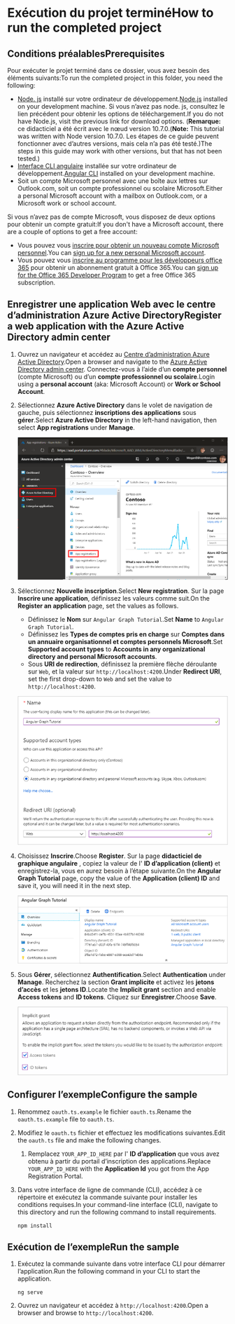 # <a name="how-to-run-the-completed-project"></a><span data-ttu-id="bae0e-101">Exécution du projet terminé</span><span class="sxs-lookup"><span data-stu-id="bae0e-101">How to run the completed project</span></span>

## <a name="prerequisites"></a><span data-ttu-id="bae0e-102">Conditions préalables</span><span class="sxs-lookup"><span data-stu-id="bae0e-102">Prerequisites</span></span>

<span data-ttu-id="bae0e-103">Pour exécuter le projet terminé dans ce dossier, vous avez besoin des éléments suivants:</span><span class="sxs-lookup"><span data-stu-id="bae0e-103">To run the completed project in this folder, you need the following:</span></span>

- <span data-ttu-id="bae0e-104">[Node. js](https://nodejs.org) installé sur votre ordinateur de développement.</span><span class="sxs-lookup"><span data-stu-id="bae0e-104">[Node.js](https://nodejs.org) installed on your development machine.</span></span> <span data-ttu-id="bae0e-105">Si vous n’avez pas node. js, consultez le lien précédent pour obtenir les options de téléchargement.</span><span class="sxs-lookup"><span data-stu-id="bae0e-105">If you do not have Node.js, visit the previous link for download options.</span></span> <span data-ttu-id="bae0e-106">(**Remarque:** ce didacticiel a été écrit avec le nœud version 10.7.0.</span><span class="sxs-lookup"><span data-stu-id="bae0e-106">(**Note:** This tutorial was written with Node version 10.7.0.</span></span> <span data-ttu-id="bae0e-107">Les étapes de ce guide peuvent fonctionner avec d’autres versions, mais cela n’a pas été testé.)</span><span class="sxs-lookup"><span data-stu-id="bae0e-107">The steps in this guide may work with other versions, but that has not been tested.)</span></span>
- <span data-ttu-id="bae0e-108">[Interface CLI angulaire](https://cli.angular.io/) installée sur votre ordinateur de développement.</span><span class="sxs-lookup"><span data-stu-id="bae0e-108">[Angular CLI](https://cli.angular.io/) installed on your development machine.</span></span>
- <span data-ttu-id="bae0e-109">Soit un compte Microsoft personnel avec une boîte aux lettres sur Outlook.com, soit un compte professionnel ou scolaire Microsoft.</span><span class="sxs-lookup"><span data-stu-id="bae0e-109">Either a personal Microsoft account with a mailbox on Outlook.com, or a Microsoft work or school account.</span></span>

<span data-ttu-id="bae0e-110">Si vous n’avez pas de compte Microsoft, vous disposez de deux options pour obtenir un compte gratuit:</span><span class="sxs-lookup"><span data-stu-id="bae0e-110">If you don't have a Microsoft account, there are a couple of options to get a free account:</span></span>

- <span data-ttu-id="bae0e-111">Vous pouvez vous [inscrire pour obtenir un nouveau compte Microsoft personnel](https://signup.live.com/signup?wa=wsignin1.0&rpsnv=12&ct=1454618383&rver=6.4.6456.0&wp=MBI_SSL_SHARED&wreply=https://mail.live.com/default.aspx&id=64855&cbcxt=mai&bk=1454618383&uiflavor=web&uaid=b213a65b4fdc484382b6622b3ecaa547&mkt=E-US&lc=1033&lic=1).</span><span class="sxs-lookup"><span data-stu-id="bae0e-111">You can [sign up for a new personal Microsoft account](https://signup.live.com/signup?wa=wsignin1.0&rpsnv=12&ct=1454618383&rver=6.4.6456.0&wp=MBI_SSL_SHARED&wreply=https://mail.live.com/default.aspx&id=64855&cbcxt=mai&bk=1454618383&uiflavor=web&uaid=b213a65b4fdc484382b6622b3ecaa547&mkt=E-US&lc=1033&lic=1).</span></span>
- <span data-ttu-id="bae0e-112">Vous pouvez vous [inscrire au programme pour les développeurs office 365](https://developer.microsoft.com/office/dev-program) pour obtenir un abonnement gratuit à Office 365.</span><span class="sxs-lookup"><span data-stu-id="bae0e-112">You can [sign up for the Office 365 Developer Program](https://developer.microsoft.com/office/dev-program) to get a free Office 365 subscription.</span></span>

## <a name="register-a-web-application-with-the-azure-active-directory-admin-center"></a><span data-ttu-id="bae0e-113">Enregistrer une application Web avec le centre d’administration Azure Active Directory</span><span class="sxs-lookup"><span data-stu-id="bae0e-113">Register a web application with the Azure Active Directory admin center</span></span>

1. <span data-ttu-id="bae0e-114">Ouvrez un navigateur et accédez au [Centre d’administration Azure Active Directory](https://aad.portal.azure.com).</span><span class="sxs-lookup"><span data-stu-id="bae0e-114">Open a browser and navigate to the [Azure Active Directory admin center](https://aad.portal.azure.com).</span></span> <span data-ttu-id="bae0e-115">Connectez-vous à l’aide d’un **compte personnel** (compte Microsoft) ou d’un **compte professionnel ou scolaire**.</span><span class="sxs-lookup"><span data-stu-id="bae0e-115">Login using a **personal account** (aka: Microsoft Account) or **Work or School Account**.</span></span>

1. <span data-ttu-id="bae0e-116">Sélectionnez **Azure Active Directory** dans le volet de navigation de gauche, puis sélectionnez **inscriptions des applications** sous **gérer**.</span><span class="sxs-lookup"><span data-stu-id="bae0e-116">Select **Azure Active Directory** in the left-hand navigation, then select **App registrations** under **Manage**.</span></span>

    ![<span data-ttu-id="bae0e-117">Capture d’écran des inscriptions d’application</span><span class="sxs-lookup"><span data-stu-id="bae0e-117">A screenshot of the App registrations</span></span> ](/tutorial/images/aad-portal-app-registrations.png)

1. <span data-ttu-id="bae0e-118">Sélectionnez **Nouvelle inscription**.</span><span class="sxs-lookup"><span data-stu-id="bae0e-118">Select **New registration**.</span></span> <span data-ttu-id="bae0e-119">Sur la page **Inscrire une application**, définissez les valeurs comme suit.</span><span class="sxs-lookup"><span data-stu-id="bae0e-119">On the **Register an application** page, set the values as follows.</span></span>

    - <span data-ttu-id="bae0e-120">Définissez le **Nom** sur `Angular Graph Tutorial`.</span><span class="sxs-lookup"><span data-stu-id="bae0e-120">Set **Name** to `Angular Graph Tutorial`.</span></span>
    - <span data-ttu-id="bae0e-121">Définissez les **Types de comptes pris en charge** sur **Comptes dans un annuaire organisationnel et comptes personnels Microsoft**.</span><span class="sxs-lookup"><span data-stu-id="bae0e-121">Set **Supported account types** to **Accounts in any organizational directory and personal Microsoft accounts**.</span></span>
    - <span data-ttu-id="bae0e-122">Sous **URI de redirection**, définissez la première flèche déroulante sur `Web`, et la valeur sur `http://localhost:4200`.</span><span class="sxs-lookup"><span data-stu-id="bae0e-122">Under **Redirect URI**, set the first drop-down to `Web` and set the value to `http://localhost:4200`.</span></span>

    ![Capture d’écran de la page inscrire une application](/tutorial/images/aad-register-an-app.png)

1. <span data-ttu-id="bae0e-124">Choisissez **Inscrire**.</span><span class="sxs-lookup"><span data-stu-id="bae0e-124">Choose **Register**.</span></span> <span data-ttu-id="bae0e-125">Sur la page **didacticiel de graphique angulaire** , copiez la valeur de l' **ID d’application (client)** et enregistrez-la, vous en aurez besoin à l’étape suivante.</span><span class="sxs-lookup"><span data-stu-id="bae0e-125">On the **Angular Graph Tutorial** page, copy the value of the **Application (client) ID** and save it, you will need it in the next step.</span></span>

    ![Capture d’écran de l’ID d’application de la nouvelle inscription de l’application](/tutorial/images/aad-application-id.png)

1. <span data-ttu-id="bae0e-127">Sous **Gérer**, sélectionnez **Authentification**.</span><span class="sxs-lookup"><span data-stu-id="bae0e-127">Select **Authentication** under **Manage**.</span></span> <span data-ttu-id="bae0e-128">Recherchez la section **Grant implicite** et activez les **jetons d’accès** et les **jetons ID**.</span><span class="sxs-lookup"><span data-stu-id="bae0e-128">Locate the **Implicit grant** section and enable **Access tokens** and **ID tokens**.</span></span> <span data-ttu-id="bae0e-129">Cliquez sur **Enregistrer**.</span><span class="sxs-lookup"><span data-stu-id="bae0e-129">Choose **Save**.</span></span>

    ![Capture d’écran de la section Grant implicite](/tutorial/images/aad-implicit-grant.png)

## <a name="configure-the-sample"></a><span data-ttu-id="bae0e-131">Configurer l’exemple</span><span class="sxs-lookup"><span data-stu-id="bae0e-131">Configure the sample</span></span>

1. <span data-ttu-id="bae0e-132">Renommez `oauth.ts.example` le fichier `oauth.ts`.</span><span class="sxs-lookup"><span data-stu-id="bae0e-132">Rename the `oauth.ts.example` file to `oauth.ts`.</span></span>
1. <span data-ttu-id="bae0e-133">Modifiez le `oauth.ts` fichier et effectuez les modifications suivantes.</span><span class="sxs-lookup"><span data-stu-id="bae0e-133">Edit the `oauth.ts` file and make the following changes.</span></span>
    1. <span data-ttu-id="bae0e-134">Remplacez `YOUR_APP_ID_HERE` par l' **ID d’application** que vous avez obtenu à partir du portail d’inscription des applications.</span><span class="sxs-lookup"><span data-stu-id="bae0e-134">Replace `YOUR_APP_ID_HERE` with the **Application Id** you got from the App Registration Portal.</span></span>
1. <span data-ttu-id="bae0e-135">Dans votre interface de ligne de commande (CLI), accédez à ce répertoire et exécutez la commande suivante pour installer les conditions requises.</span><span class="sxs-lookup"><span data-stu-id="bae0e-135">In your command-line interface (CLI), navigate to this directory and run the following command to install requirements.</span></span>

    ```Shell
    npm install
    ```

## <a name="run-the-sample"></a><span data-ttu-id="bae0e-136">Exécution de l’exemple</span><span class="sxs-lookup"><span data-stu-id="bae0e-136">Run the sample</span></span>

1. <span data-ttu-id="bae0e-137">Exécutez la commande suivante dans votre interface CLI pour démarrer l’application.</span><span class="sxs-lookup"><span data-stu-id="bae0e-137">Run the following command in your CLI to start the application.</span></span>

    ```Shell
    ng serve
    ```

1. <span data-ttu-id="bae0e-138">Ouvrez un navigateur et accédez à `http://localhost:4200`.</span><span class="sxs-lookup"><span data-stu-id="bae0e-138">Open a browser and browse to `http://localhost:4200`.</span></span>